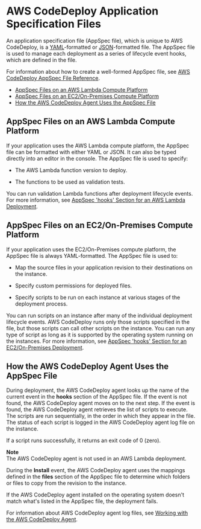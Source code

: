 # AWS CodeDeploy Application Specification Files<a name="application-specification-files"></a>

An application specification file \(AppSpec file\), which is unique to AWS CodeDeploy, is a [YAML](http://www.yaml.org)\-formatted or [JSON](http://www.json.org)\-formatted file\. The AppSpec file is used to manage each deployment as a series of lifecycle event hooks, which are defined in the file\.

For information about how to create a well\-formed AppSpec file, see [AWS CodeDeploy AppSpec File Reference](reference-appspec-file.md)\.


+ [AppSpec Files on an AWS Lambda Compute Platform](#appspec-files-on-lambda-compute-platform)
+ [AppSpec Files on an EC2/On\-Premises Compute Platform](#appspec-files-on-server-compute-platform)
+ [How the AWS CodeDeploy Agent Uses the AppSpec File](#application-specification-files-agent-usage)

## AppSpec Files on an AWS Lambda Compute Platform<a name="appspec-files-on-lambda-compute-platform"></a>

If your application uses the AWS Lambda compute platform, the AppSpec file can be formatted with either YAML or JSON\. It can also be typed directly into an editor in the console\. The AppSpec file is used to specify:

+ The AWS Lambda function version to deploy\.

+ The functions to be used as validation tests\.

You can run validation Lambda functions after deployment lifecycle events\. For more information, see [AppSpec 'hooks' Section for an AWS Lambda Deployment](reference-appspec-file-structure-hooks.md#appspec-hooks-lambda)\.

## AppSpec Files on an EC2/On\-Premises Compute Platform<a name="appspec-files-on-server-compute-platform"></a>

If your application uses the EC2/On\-Premises compute platform, the AppSpec file is always YAML\-formatted\. The AppSpec file is used to:

+ Map the source files in your application revision to their destinations on the instance\.

+ Specify custom permissions for deployed files\.

+ Specify scripts to be run on each instance at various stages of the deployment process\.

You can run scripts on an instance after many of the individual deployment lifecycle events\. AWS CodeDeploy runs only those scripts specified in the file, but those scripts can call other scripts on the instance\. You can run any type of script as long as it is supported by the operating system running on the instances\. For more information, see [AppSpec 'hooks' Section for an EC2/On\-Premises Deployment](reference-appspec-file-structure-hooks.md#appspec-hooks-server)\. 

## How the AWS CodeDeploy Agent Uses the AppSpec File<a name="application-specification-files-agent-usage"></a>

During deployment, the AWS CodeDeploy agent looks up the name of the current event in the **hooks** section of the AppSpec file\. If the event is not found, the AWS CodeDeploy agent moves on to the next step\. If the event is found, the AWS CodeDeploy agent retrieves the list of scripts to execute\. The scripts are run sequentially, in the order in which they appear in the file\. The status of each script is logged in the AWS CodeDeploy agent log file on the instance\. 

If a script runs successfully, it returns an exit code of 0 \(zero\)\.

**Note**  
 The AWS CodeDeploy agent is not used in an AWS Lambda deployment\. 

During the **Install** event, the AWS CodeDeploy agent uses the mappings defined in the **files** section of the AppSpec file to determine which folders or files to copy from the revision to the instance\.

If the AWS CodeDeploy agent installed on the operating system doesn't match what's listed in the AppSpec file, the deployment fails\.

For information about AWS CodeDeploy agent log files, see [Working with the AWS CodeDeploy Agent](codedeploy-agent.md)\.